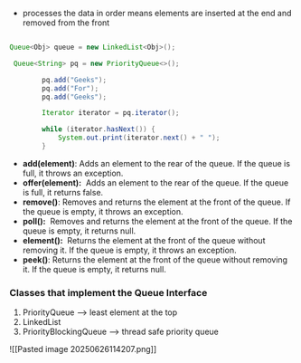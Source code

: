 - processes the data in order means elements are inserted at the end and removed from the front
```java

Queue<Obj> queue = new LinkedList<Obj>();

 Queue<String> pq = new PriorityQueue<>();

        pq.add("Geeks");
        pq.add("For");
        pq.add("Geeks");

        Iterator iterator = pq.iterator();

        while (iterator.hasNext()) {
            System.out.print(iterator.next() + " ");
        }

```



- ****add(element)****: 
	Adds an element to the rear of the queue. 
	If the queue is full, it throws an exception.
- ****offer(element):**** 
	Adds an element to the rear of the queue. 
	If the queue is full, it returns false.
- ****remove()****: 
	Removes and returns the element at the front of the queue. 
	If the queue is empty, it throws an exception.
- ****poll():**** 
	Removes and returns the element at the front of the queue. 
	If the queue is empty, it returns null.
- ****element():**** 
	Returns the element at the front of the queue without removing it. 
	If the queue is empty, it throws an exception.
- ****peek()****: 
	Returns the element at the front of the queue without removing it. 
	If the queue is empty, it returns null.


### Classes that implement the Queue Interface
1. PriorityQueue --> least element at the top
2. LinkedList
3. PriorityBlockingQueue --> thread safe priority queue




![[Pasted image 20250626114207.png]]